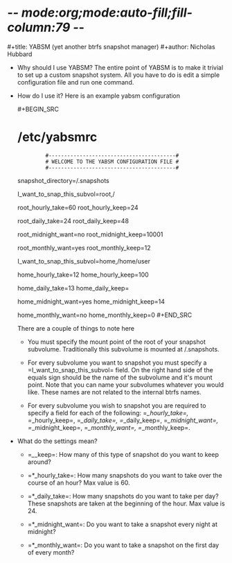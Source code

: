 # -*- mode:org;mode:auto-fill;fill-column:79 -*-
#+title: YABSM (yet another btrfs snapshot manager)
#+author: Nicholas Hubbard

* Why should I use YABSM?
  The entire point of YABSM is to make it trivial to set up a custom snapshot
  system. All you have to do is edit a simple configuration file and run one
  command.

* How do I use it?
  Here is an example yabsm configuration

  #+BEGIN_SRC  
  # /etc/yabsmrc
                                        
               #-----------------------------------------#
               # WELCOME TO THE YABSM CONFIGURATION FILE #
               #-----------------------------------------#

  snapshot_directory=/.snapshots



  I_want_to_snap_this_subvol=root,/

  root_hourly_take=60
  root_hourly_keep=24

  root_daily_take=24
  root_daily_keep=48

  root_midnight_want=no
  root_midnight_keep=10001

  root_monthly_want=yes
  root_monthly_keep=12



  I_want_to_snap_this_subvol=home,/home/user
  
  home_hourly_take=12
  home_hourly_keep=100

  home_daily_take=13
  home_daily_keep=

  home_midnight_want=yes
  home_midnight_keep=14

  home_monthly_want=no
  home_monthly_keep=0
  #+END_SRC  

  There are a couple of things to note here
  + You must specify the mount point of the root of your snapshot
    subvolume. Traditionally this subvolume is mounted at /.snapshots.


  + For every subvolume you want to snapshot you must specify a
    =I_want_to_snap_this_subvol= field. On the right hand side of the equals
    sign should be the name of the subvolume and it's mount point. Note that
    you can name your subvolumes whatever you would like. These names are not
    related to the internal btrfs names.


  + For every subvolume you wish to snapshot you are required to specify a
    field for each of the following: =*_hourly_take=, =*_hourly_keep=,
    =*_daily_take=, =*_daily_keep=, =*_midnight_want=, =*_midnight_keep=,
    =*_monthly_want=, =*_monthly_keep=.
* What do the settings mean?
  + =*_*_keep=: How many of this type of snapshot do you want to keep around? 


  + =*_hourly_take=: How many snapshots do you want to take over the course of
    an hour? Max value is 60.


  + =*_daily_take=: How many snapshots do you want to take per day? These
    snapshots are taken at the beginning of the hour. Max value is 24.


  + =*_midnight_want=: Do you want to take a snapshot every night at midnight?


  + =*_monthly_want=: Do you want to take a snapshot on the first day of every month?

